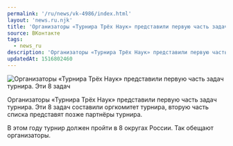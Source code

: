 ```yaml
---
permalink: '/ru/news/vk-4986/index.html'
layout: 'news.ru.njk'
title: 'Организаторы «Турнира Трёх Наук» представили первую часть задач турнира.'
source: ВКонтакте
tags:
  - news_ru
description: 'Организаторы «Турнира Трёх Наук» представили первую часть задач турнира.'
updatedAt: 1516802460
---
```

![Организаторы «Турнира Трёх Наук» представили первую часть задач турнира. Эти 8 задач](https://sun9-42.userapi.com/impf/c841539/v841539207/6044f/wqX_7nrjq-Y.jpg?size=1280x1042&quality=96&proxy=1&sign=c01eb3a3a6df58ce6eee4ffe0d4f5927&c_uniq_tag=Df82NfdoyQkpNbLHY5GUOgsfCKwweqMxc_Lv-dxTOH8&type=album)

Организаторы «Турнира Трёх Наук» представили первую часть задач турнира. Эти 8 задач составили оргкомитет турнира, вторую часть списка представят позже партнёры турнира.

В этом году турнир должен пройти в 8 округах России. Так обещают организаторы.
